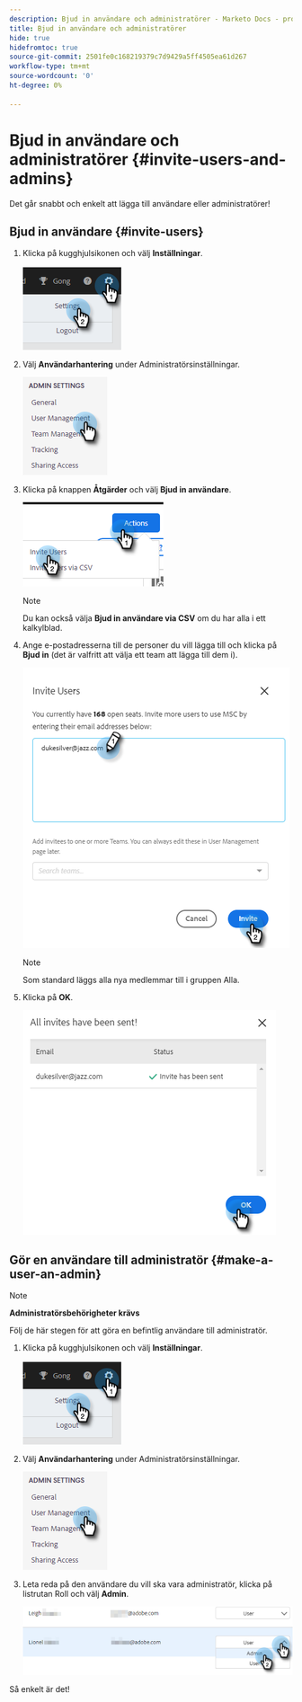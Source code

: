 ```yaml
---
description: Bjud in användare och administratörer - Marketo Docs - produktdokumentation
title: Bjud in användare och administratörer
hide: true
hidefromtoc: true
source-git-commit: 2501fe0c168219379c7d9429a5ff4505ea61d267
workflow-type: tm+mt
source-wordcount: '0'
ht-degree: 0%

---
```


# Bjud in användare och administratörer {#invite-users-and-admins}

Det går snabbt och enkelt att lägga till användare eller administratörer!

## Bjud in användare {#invite-users}

1. Klicka på kugghjulsikonen och välj **Inställningar**.

   ![](assets/invite-users-and-admins-1.png)

1. Välj **Användarhantering** under Administratörsinställningar.

   ![](assets/invite-users-and-admins-2.png)

1. Klicka på knappen **Åtgärder** och välj **Bjud in användare**.

   ![](assets/invite-users-and-admins-3.png)

   >[!NOTE]
   >
   >Du kan också välja **Bjud in användare via CSV** om du har alla i ett kalkylblad.

1. Ange e-postadresserna till de personer du vill lägga till och klicka på **Bjud in** (det är valfritt att välja ett team att lägga till dem i).

   ![](assets/invite-users-and-admins-4.png)

   >[!NOTE]
   >
   >Som standard läggs alla nya medlemmar till i gruppen Alla.

1. Klicka på **OK**.

   ![](assets/invite-users-and-admins-5.png)

## Gör en användare till administratör {#make-a-user-an-admin}

>[!NOTE]
>
>**Administratörsbehörigheter krävs**

Följ de här stegen för att göra en befintlig användare till administratör.

1. Klicka på kugghjulsikonen och välj **Inställningar**.

   ![](assets/invite-users-and-admins-6.png)

1. Välj **Användarhantering** under Administratörsinställningar.

   ![](assets/invite-users-and-admins-7.png)

1. Leta reda på den användare du vill ska vara administratör, klicka på listrutan Roll och välj **Admin**.

   ![](assets/invite-users-and-admins-8.png)

Så enkelt är det!
